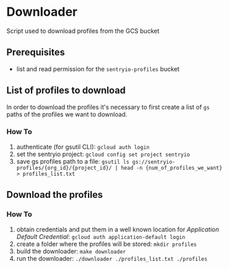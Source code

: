 # Downloader

Script used to download profiles from the GCS bucket

## Prerequisites

* list and read permission for the `sentryio-profiles` bucket

## List of profiles to download

In order to download the profiles it's necessary to first create a list of `gs` paths of the profiles we want to download.

### How To

1. authenticate (for gsutil CLI): `gcloud auth login`
2. set the sentryio project: `gcloud config set project sentryio`
3. save gs profiles path to a file: `gsutil ls gs://sentryio-profiles/{org_id}/{project_id}/ | head -n {num_of_profiles_we_want} > profiles_list.txt`

## Download the profiles

### How To

1. obtain credentials and put them in a well known location for *Application Default Credential*: `gcloud auth application-default login`
2. create a folder where the profiles will be stored: `mkdir profiles`
3. build the downloader: `make downloader`
4. run the downloader: `./downloader ./profiles_list.txt ./profiles`